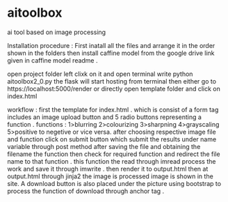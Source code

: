 # aitoolbox
ai tool based on image processing

Installation procedure :
First inatall all the files and arrange it in the order shown in the folders
then install caffine model from the google drive link given in caffine model readme .

open project folder
left clixk on it and open terminal 
write python aitoolbox2_0.py
the flask will start hosting from terminal
then either go to https://localhost:5000/render  or directly open template folder and click on index.html

workflow :
first the template for index.html . which is consist of a form tag includes an image upload button and 5 radio buttons representing a function .
functions : 
1>blurring
2>colourizing
3>sharpning
4>grayscaling
5>positive to negetive or vice versa.
after choosing respective image file and function click on submit button 
which submit the results under name variable through post method 
after saving the file and obtaining the filename the function then check for required function and redirect the file name to that function .
this function the read through imread process the work and save it through imwrite .
then render it to output.html 
then at output.html through jinja2 the image is processed image is shown in the site.
A download button is also placed under the picture using bootstrap to process the function of download through anchor tag .
